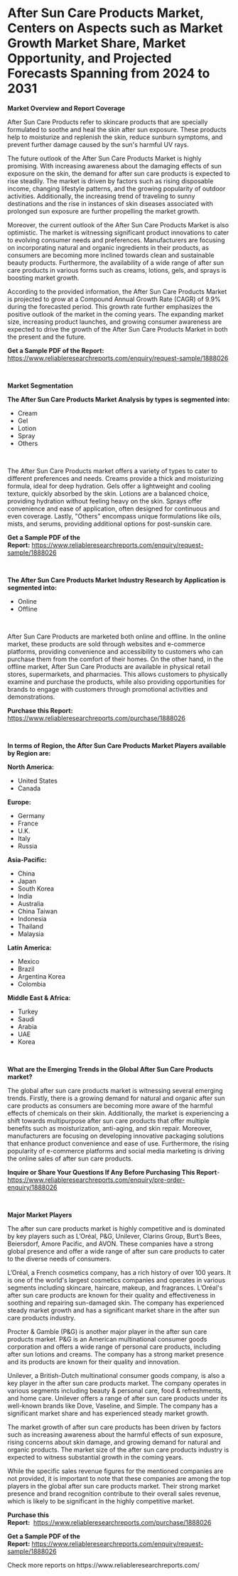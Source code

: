 <p><h1>After Sun Care Products Market, Centers on Aspects such as Market Growth Market Share, Market Opportunity, and Projected Forecasts Spanning from 2024 to 2031</h1></p><p><strong>Market Overview and Report Coverage</strong></p>
<p><p>After Sun Care Products refer to skincare products that are specially formulated to soothe and heal the skin after sun exposure. These products help to moisturize and replenish the skin, reduce sunburn symptoms, and prevent further damage caused by the sun's harmful UV rays.</p><p>The future outlook of the After Sun Care Products Market is highly promising. With increasing awareness about the damaging effects of sun exposure on the skin, the demand for after sun care products is expected to rise steadily. The market is driven by factors such as rising disposable income, changing lifestyle patterns, and the growing popularity of outdoor activities. Additionally, the increasing trend of traveling to sunny destinations and the rise in instances of skin diseases associated with prolonged sun exposure are further propelling the market growth.</p><p>Moreover, the current outlook of the After Sun Care Products Market is also optimistic. The market is witnessing significant product innovations to cater to evolving consumer needs and preferences. Manufacturers are focusing on incorporating natural and organic ingredients in their products, as consumers are becoming more inclined towards clean and sustainable beauty products. Furthermore, the availability of a wide range of after sun care products in various forms such as creams, lotions, gels, and sprays is boosting market growth.</p><p>According to the provided information, the After Sun Care Products Market is projected to grow at a Compound Annual Growth Rate (CAGR) of 9.9% during the forecasted period. This growth rate further emphasizes the positive outlook of the market in the coming years. The expanding market size, increasing product launches, and growing consumer awareness are expected to drive the growth of the After Sun Care Products Market in both the present and the future.</p></p>
<p><strong>Get a Sample PDF of the Report:</strong> <a href="https://www.reliableresearchreports.com/enquiry/request-sample/1888026">https://www.reliableresearchreports.com/enquiry/request-sample/1888026</a></p>
<p>&nbsp;</p>
<p><strong>Market Segmentation</strong></p>
<p><strong>The After Sun Care Products Market Analysis by types is segmented into:</strong></p>
<p><ul><li>Cream</li><li>Gel</li><li>Lotion</li><li>Spray</li><li>Others</li></ul></p>
<p>&nbsp;</p>
<p><p>The After Sun Care Products market offers a variety of types to cater to different preferences and needs. Creams provide a thick and moisturizing formula, ideal for deep hydration. Gels offer a lightweight and cooling texture, quickly absorbed by the skin. Lotions are a balanced choice, providing hydration without feeling heavy on the skin. Sprays offer convenience and ease of application, often designed for continuous and even coverage. Lastly, "Others" encompass unique formulations like oils, mists, and serums, providing additional options for post-sunskin care.</p></p>
<p><strong>Get a Sample PDF of the Report:</strong>&nbsp;<a href="https://www.reliableresearchreports.com/enquiry/request-sample/1888026">https://www.reliableresearchreports.com/enquiry/request-sample/1888026</a></p>
<p>&nbsp;</p>
<p><strong>The After Sun Care Products Market Industry Research by Application is segmented into:</strong></p>
<p><ul><li>Online</li><li>Offline</li></ul></p>
<p>&nbsp;</p>
<p><p>After Sun Care Products are marketed both online and offline. In the online market, these products are sold through websites and e-commerce platforms, providing convenience and accessibility to customers who can purchase them from the comfort of their homes. On the other hand, in the offline market, After Sun Care Products are available in physical retail stores, supermarkets, and pharmacies. This allows customers to physically examine and purchase the products, while also providing opportunities for brands to engage with customers through promotional activities and demonstrations.</p></p>
<p><strong>Purchase this Report:</strong>&nbsp; <a href="https://www.reliableresearchreports.com/purchase/1888026">https://www.reliableresearchreports.com/purchase/1888026</a></p>
<p>&nbsp;</p>
<p><strong>In terms of Region, the After Sun Care Products Market Players available by Region are:</strong></p>
<p>
    <p> <strong> North America: </strong>
        <ul>
            <li>United States</li>
            <li>Canada</li>
        </ul>
        </p> 
    <p> <strong> Europe: </strong>
        <ul>
            <li>Germany</li>
            <li>France</li>
            <li>U.K.</li>
            <li>Italy</li>
            <li>Russia</li>
        </ul>
        </p> 
    <p> <strong> Asia-Pacific: </strong>
        <ul>
            <li>China</li>
            <li>Japan</li>
            <li>South Korea</li>
            <li>India</li>
            <li>Australia</li>
            <li>China Taiwan</li>
            <li>Indonesia</li>
            <li>Thailand</li>
            <li>Malaysia</li>
        </ul>
        </p> 
    <p> <strong> Latin America: </strong>
        <ul>
            <li>Mexico</li>
            <li>Brazil</li>
            <li>Argentina Korea</li>
            <li>Colombia</li>
        </ul>
        </p> 
    <p> <strong> Middle East & Africa: </strong>
        <ul>
            <li>Turkey</li>
            <li>Saudi</li>
            <li>Arabia</li>
            <li>UAE</li>
            <li>Korea</li>
        </ul>
    </p>
    </p>
<p>&nbsp;</p>
<p><strong>What are the Emerging Trends in the Global After Sun Care Products market?</strong></p>
<p><p>The global after sun care products market is witnessing several emerging trends. Firstly, there is a growing demand for natural and organic after sun care products as consumers are becoming more aware of the harmful effects of chemicals on their skin. Additionally, the market is experiencing a shift towards multipurpose after sun care products that offer multiple benefits such as moisturization, anti-aging, and skin repair. Moreover, manufacturers are focusing on developing innovative packaging solutions that enhance product convenience and ease of use. Furthermore, the rising popularity of e-commerce platforms and social media marketing is driving the online sales of after sun care products.</p></p>
<p><strong>Inquire or Share Your Questions If Any Before Purchasing This Report</strong>- <a href="https://www.reliableresearchreports.com/enquiry/pre-order-enquiry/1888026">https://www.reliableresearchreports.com/enquiry/pre-order-enquiry/1888026</a></p>
<p>&nbsp;</p>
<p><strong>Major Market Players</strong></p>
<p><p>The after sun care products market is highly competitive and is dominated by key players such as L’Oréal, P&G, Unilever, Clarins Group, Burt’s Bees, Beiersdorf, Amore Pacific, and AVON. These companies have a strong global presence and offer a wide range of after sun care products to cater to the diverse needs of consumers.</p><p>L’Oréal, a French cosmetics company, has a rich history of over 100 years. It is one of the world's largest cosmetics companies and operates in various segments including skincare, haircare, makeup, and fragrances. L’Oréal's after sun care products are known for their quality and effectiveness in soothing and repairing sun-damaged skin. The company has experienced steady market growth and has a significant market share in the after sun care products industry.</p><p>Procter & Gamble (P&G) is another major player in the after sun care products market. P&G is an American multinational consumer goods corporation and offers a wide range of personal care products, including after sun lotions and creams. The company has a strong market presence and its products are known for their quality and innovation.</p><p>Unilever, a British-Dutch multinational consumer goods company, is also a key player in the after sun care products market. The company operates in various segments including beauty & personal care, food & refreshments, and home care. Unilever offers a range of after sun care products under its well-known brands like Dove, Vaseline, and Simple. The company has a significant market share and has experienced steady market growth.</p><p>The market growth of after sun care products has been driven by factors such as increasing awareness about the harmful effects of sun exposure, rising concerns about skin damage, and growing demand for natural and organic products. The market size of the after sun care products industry is expected to witness substantial growth in the coming years.</p><p>While the specific sales revenue figures for the mentioned companies are not provided, it is important to note that these companies are among the top players in the global after sun care products market. Their strong market presence and brand recognition contribute to their overall sales revenue, which is likely to be significant in the highly competitive market.</p></p>
<p><strong>Purchase this Report:</strong>&nbsp;&nbsp;<a href="https://www.reliableresearchreports.com/purchase/1888026">https://www.reliableresearchreports.com/purchase/1888026</a></p>
<p></p>
<p><strong>Get a Sample PDF of the Report:</strong>&nbsp;<a href="https://www.reliableresearchreports.com/enquiry/request-sample/1888026">https://www.reliableresearchreports.com/enquiry/request-sample/1888026</a></p>
<p>Check more reports on https://www.reliableresearchreports.com/</p>